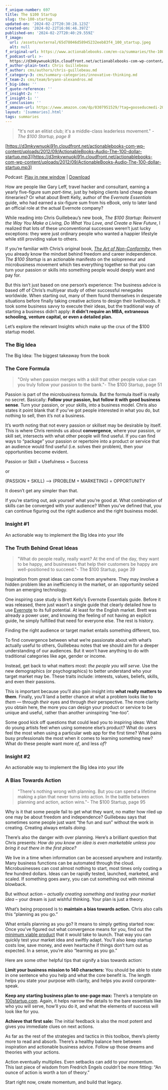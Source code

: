 ```yaml
---
f_unique-number: 697
title: The $100 Startup
slug: the-100-startup
updated-on: '2024-02-27T20:30:28.123Z'
created-on: '2024-02-22T16:06:46.397Z'
published-on: '2024-02-27T20:40:29.559Z'
f_image:
  url: /assets/external/65d78046d58945232eeb83f4_100_startup.jpeg
  alt: null
f_original-url: https://www.actionablebooks.com/en-ca/summaries/the-100-startup/
f_podcast-url: >-
  https://d3mkywnuoki91n.cloudfront.net/actionablebooks-com-wp-content/uploads/2012/09/ActionableBooks-Audio-The-100-dollar-startup.mp3
f_author-plain-text: Chris Guillebeau
f_author: cms/authors/chris-guillebeau.md
f_category-3: cms/summary-categories/innovative-thinking.md
f_team-2: cms/team/bryann-alexandros.md
f_big-idea: ''
f_quote-reference: ''
f_insight-2: ''
f_insight-1: ''
f_conclusion: ''
f_amazon-url: https://www.amazon.com/dp/0307951529/?tag=gooseducmedi-20
layout: '[summaries].html'
tags: summaries
---
```


> "It's not an elitist club; it's a middle-class leaderless movement." _\- The $100 Startup, page 8_

[https://d3mkywnuoki91n.cloudfront.net/actionablebooks-com-wp-content/uploads/2012/09/ActionableBooks-Audio-The-100-dollar-startup.mp3](https://d3mkywnuoki91n.cloudfront.net/actionablebooks-com-wp-content/uploads/2012/09/ActionableBooks-Audio-The-100-dollar-startup.mp3)

Podcast: [Play in new window](https://d3mkywnuoki91n.cloudfront.net/actionablebooks-com-wp-content/uploads/2012/09/ActionableBooks-Audio-The-100-dollar-startup.mp3) | [Download](https://d3mkywnuoki91n.cloudfront.net/actionablebooks-com-wp-content/uploads/2012/09/ActionableBooks-Audio-The-100-dollar-startup.mp3)

How are people like Gary Leff, travel hacker and consultant, earning a yearly five-figure sum _part-time_, just by helping clients land cheap dream itineraries? Or what about Brett Kelly, author of the _Evernote Essentials_ guide, who had earned a six-figure sum from his eBook, only to later land an official role at the actual Evernote company?

While reading into Chris Guillebeau’s new book, _The $100 Startup: Reinvent the Way You Make a Living, Do What You Love, and Create a New Future_, I realized that lots of these unconventional successes weren’t just lucky exceptions: they were just ordinary people who wanted a happier lifestyle while still providing value to others.

If you’re familiar with Chris’s original book, [_The Art of Non-Conformity_](https://www.actionablebooks.com/summaries/the-art-of-non-conformity/), then you already know the mindset behind freedom and career independence. _The $100 Startup_ is an actionable manifesto on the solopreneur and microbusiness movement which ties everything together so that you can turn your passion or skills into something people would deeply want and pay for.

But this isn’t just based on one person’s experience: The business advice is based off of Chris’s multiyear study of other successful renegades worldwide. When starting out, many of them found themselves in desperate situations before finally taking creative actions to design their livelihoods. It took some business savvy to execute their ideas, but the traditional way of starting a business didn’t apply: **it didn’t require an MBA, extraneous schooling, venture capital, or even a detailed plan.**

Let’s explore the relevant Insights which make up the crux of the $100 startup model.

### The Big Idea

The Big Idea: The biggest takeaway from the book

### The Core Formula

> "Only when passion merges with a skill that other people value can you truly follow your passion to the bank."- The $100 Startup, page 51

Passion is part of the microbusiness formula. But the formula itself is really no secret. Basically: **Follow your passion, but follow it with good business sense**. Turn your passion, or your skills, into a business model. Chris also states it point blank that if you’ve got people interested in what you do, but nothing to sell, then it’s not a business.

It’s worth noting that not every passion or skillset may be desirable by itself. This is where Chris reminds us about **convergence**, where your passion, or skill set, intersects with what other people will find useful. If you can find ways to “package” your passion or repertoire into a product or service that an audience would find useful (i.e. solves their problem), then your opportunities become evident.

Passion or Skill + Usefulness = Success

or

(PASSION + SKILL) –> (PROBLEM + MARKETING) = OPPORTUNITY

It doesn’t get any simpler than that.

If you’re starting out, ask yourself what you’re good at. What combination of skills can be converged with your audience? When you’ve defined that, you can continue figuring out the right audience and the right business model.

### Insight #1

An actionable way to implement the Big Idea into your life

### The Truth Behind Great Ideas

> "What do people really, really want? At the end of the day, they want to be happy, and businesses that help their customers be happy are well-positioned to succeed."- The $100 Startup, page 39

Inspiration from great ideas can come from anywhere. They may involve a hidden problem like an inefficiency in the market, or an opportunity seized from an emerging technology.

One inspiring case study is Brett Kelly’s Evernote Essentials guide. Before it was released, there just wasn’t a single guide that clearly detailed how to use [Evernote](http://evernote.com/) to its full potential. At least for the English market. Brett was already a power user, and knowing the feeling of not having an explicit guide, he simply fulfilled that need for everyone else. The rest is history.

Finding the right audience or target market entails something different, too.

To find convergence between what we’re passionate about with what’s actually useful to others, Guillebeau notes that we should aim for a deeper understanding of our audiences. But it won’t have anything to do with traditional categories like age, gender or income.

Instead, get back to what matters most: _the people you will serve._ Use the new demographics (or psychographics) to better understand who your target market may be. These traits include: interests, values, beliefs, skills, and even their passions.

This is important because you’ll also gain insight into **what really matters to them**. Finally, you’ll land a better chance at what a problem looks like to _them_ — through _their_ eyes and through _their_ perspective. The more clarity you obtain here, the more you can design your product or service to be unique and useful, rather than another uninspiring “me-too”.

Some good kick off questions that could lead you to inspiring ideas: What do young artists feel when using someone else’s product? What do users feel the most when using a particular web app for the first time? What pains busy professionals the most when it comes to learning something new? What do these people want more _of_, and less _of_?

### Insight #2

An actionable way to implement the Big Idea into your life

### A Bias Towards Action

> "There's nothing wrong with planning. But you can spend a lifetime making a plan that never turns into action. In the battle between planning and action, action wins."- The $100 Startup, page 95

Why is it that some people fail to get what they want, no matter how riled up one may be about freedom and independence? Guillebeau says that sometimes some people just want “the fun and sun” without the work in creating. Creating always entails _doing_.

There’s also the danger with over planning. Here’s a brilliant question that Chris presents: _How do you know an idea is even marketable unless you bring it out there in the first place?_

We live in a time when information can be accessed anywhere and instantly. Many business functions can be automated through the cloud. Microbusinesses can cost almost nothing to start, most times only costing a few hundred dollars. Ideas can be rapidly tested, launched, marketed, and scaled. If something goes awry, you can cut something out with minimal blowback.

But without action – _actually creating something and testing your market idea –_ your dream is just wishful thinking. Your plan is just a theory.

What’s being proposed is to **maintain a bias towards action.** Chris also calls this “planning as you go.”

What entails planning as you go? It means to simply getting started now: Once you’ve figured out what convergence means for you, find out the [minimum viable product](https://www.actionablebooks.com/summaries/the-lean-startup/) that it would take to launch. That way you can quickly test your market idea and swiftly adapt. You’ll also keep startup costs low, save money, and even heartache if things don’t turn out as expected. In a sense, you’re also “learning as you go.”

Here are some other helpful tips that signify a bias towards action:

**Limit your business mission to 140 characters:** You should be able to state in one sentence who you help and what the core benefit is. The length helps you state your purpose with clarity, and helps you avoid corporate-speak.

**Keep any starting business plan to one-page max:** There’s a template on [100startup.com](http://100startup.com). Again, it helps narrow the details to the bare essentials like who you will serve, how’ll you do it, and what the elements of success will look like for you.

**Achieve that first sale:** The initial feedback is also the most potent and gives you immediate clues on next actions.

As far as the rest of the strategies and tactics in this toolbox, there’s plenty more to read and absorb. There’s a healthy balance here between inspiration and actionable business advice. Follow up those dreams and theories with your actions.

Action eventually multiplies. Even setbacks can add to your momentum. This last piece of wisdom from Fredrich Engels couldn’t be more fitting: “An ounce of action is worth a ton of theory.”

Start right now, create momentum, and build that legacy.
